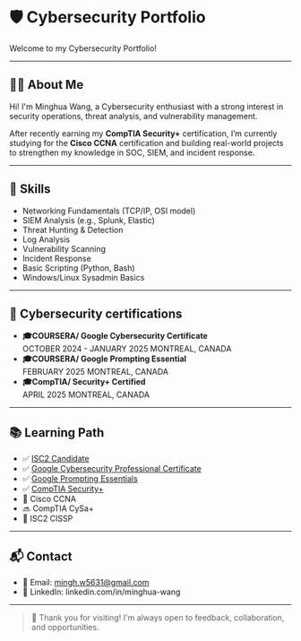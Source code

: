 # 🛡️ Cybersecurity Portfolio
Welcome to my Cybersecurity Portfolio! 

---

## 👨‍💻 About Me
 Hi! I'm Minghua Wang, a Cybersecurity enthusiast with a strong interest in security operations, threat analysis, and vulnerability management.

After recently earning my **CompTIA Security+** certification, I’m currently studying for the **Cisco CCNA** certification and building real-world projects to strengthen my knowledge in SOC, SIEM, and incident response.

---

## 🧠 Skills

- Networking Fundamentals (TCP/IP, OSI model)
- SIEM Analysis (e.g., Splunk, Elastic)
- Threat Hunting & Detection
- Log Analysis
- Vulnerability Scanning
- Incident Response
- Basic Scripting (Python, Bash)
- Windows/Linux Sysadmin Basics

---

## 📜 Cybersecurity certifications
* **🎓COURSERA/ Google Cybersecurity Certificate** <br>
OCTOBER 2024 - JANUARY 2025 MONTREAL, CANADA
* **🎓COURSERA/ Google Prompting Essential** <br>
FEBRUARY 2025 MONTREAL, CANADA
* **🎓CompTIA/ Security+ Certified** <br>
APRIL 2025 MONTREAL, CANADA

---

## 📚 Learning Path

- ✅ [ISC2 Candidate](https://www.credly.com/badges/c39380fa-380e-410a-ac76-de20f6585e93)
- ✅ [Google Cybersecurity Professional Certificate](https://www.credly.com/badges/34b4a7b9-d93d-4b3c-abf5-4e5dbd4e512a)
- ✅ [Google Prompting Essentials](https://www.credly.com/badges/d2c07f36-04a2-4854-ad34-a5a267a611b1)
- ✅ [CompTIA Security+](https://www.credly.com/badges/e8350611-3ad3-4d7e-a4dd-14e614bcd99a)
- 🚧 Cisco CCNA
- 🔜 CompTIA CySa+
- :dart: ISC2 CISSP

---

## 📬 Contact
- 📧 Email: mingh.w5631@gmail.com
- 💼 LinkedIn: linkedin.com/in/minghua-wang

---

> 🙏 Thank you for visiting! I'm always open to feedback, collaboration, and opportunities.

